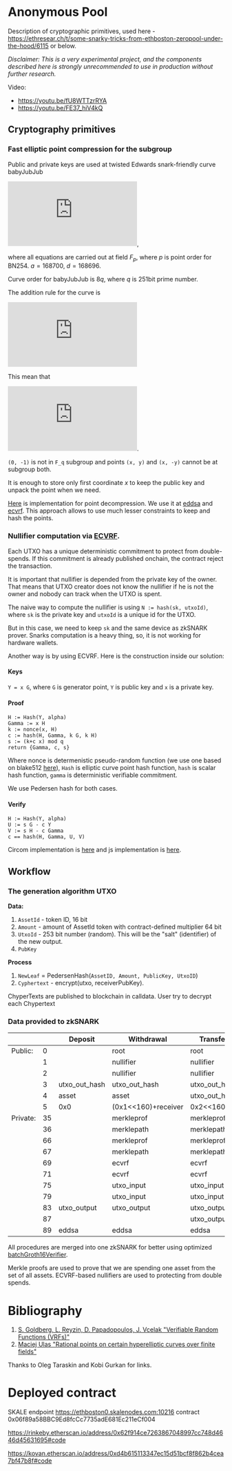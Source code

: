 # Anonymous Pool

Description of cryptographic primitives, used here - https://ethresear.ch/t/some-snarky-tricks-from-ethboston-zeropool-under-the-hood/6115 or below.

*Disclaimer: This is a very experimental project, and the components described here is strongly unrecommended to use in production without further research.*

Video:
- https://youtu.be/fU8WTTzrRYA
- https://youtu.be/FE37_hiV4kQ

## Cryptography primitives 

### Fast elliptic point compression for the subgroup

Public and private keys are used at twisted Edwards snark-friendly curve babyJubJub


![](https://latex.codecogs.com/gif.latex?a%20x%5E2%20&plus;%20y%5E2%20%3D%201%20&plus;%20d%20x%5E2%20y%5E2),


where all equations are carried out at field $F_p$, where $p$ is point order for BN254. $a = 168700$, $d = 168696$.

Curve order for babyJubJub is $8q$, where $q$ is 251bit prime number.


The addition rule for the curve is

![](https://latex.codecogs.com/gif.latex?%28x_1%2C%20y_1%29%20&plus;%20%28x_2%2C%20y_2%29%20%3D%20%5Cfrac%7Bx_1%20y_2%20&plus;%20y_1%20x_2%7D%7B1&plus;d%20x_1%20x_2%20y_1%20y_2%7D%20&plus;%20%5Cfrac%7By_1%20y_2%20-%20a%20x_1%20x_2%7D%7B1-d%20x_1%20x_2%20y_1%20y_2%7D.)

This mean that 

![](https://latex.codecogs.com/gif.latex?%28x%2C%20y%29%20&plus;%20%28x%2C%20-y%29%20%3D%20%280%2C%20-1%29).

`(0, -1)` is not in `F_q` subgroup and points `(x, y)` and `(x, -y)` cannot be at subgroup both.

It is enough to store only first coordinate $x$ to keep the public key and unpack the point when we need.

[Here](https://github.com/snjax/circomlib/blob/d1ad9cc8dc9a7b3f6a5b98f7b97c714064a3a1f6/circuits/pointbits.circom#L144) is implementation for point decompression. We use it at [eddsa](https://github.com/snjax/circomlib/blob/d1ad9cc8dc9a7b3f6a5b98f7b97c714064a3a1f6/circuits/eddsa2mimc.circom) and [ecvrf](https://github.com/snjax/circomlib/blob/d1ad9cc8dc9a7b3f6a5b98f7b97c714064a3a1f6/circuits/ecvrfpedersen.circom). This approach allows to use much lesser constraints to keep and hash the points.


### Nullifier computation via [ECVRF](https://github.com/snjax/circomlib/blob/d1ad9cc8dc9a7b3f6a5b98f7b97c714064a3a1f6/circuits/ecvrfpedersen.circom).

Each UTXO has a unique deterministic commitment to protect from double-spends. If this commitment is already published onchain, the contract reject the transaction.

It is important that nullifier is depended from the private key of the owner. That means that UTXO creator does not know the nullifier if he is not the owner and nobody can track when the UTXO is spent.

The naive way to compute the nullifier is using 
`N := hash(sk, utxoId)`, where `sk` is the private key and `utxoId` is a unique id for the UTXO.

But in this case, we need to keep `sk` and the same device as zkSNARK prover. Snarks computation is a heavy thing, so, it is not working for hardware wallets.

Another way is by using ECVRF. Here is the construction inside our solution:

#### Keys

`Y = x G`, where `G` is generator point, `Y` is public key and `x` is a private key.


#### Proof
```
H := Hash(Y, alpha)
Gamma := x H
k := nonce(x, H)
c := hash(H, Gamma, k G, k H)
s := (k+c x) mod q
return {Gamma, c, s}
```
Where nonce is determenistic pseudo-random function (we use one based on blake512 [here](https://github.com/snjax/circomlib/blob/d1ad9cc8dc9a7b3f6a5b98f7b97c714064a3a1f6/src/ecvrfpedersen.js#L19)), `Hash` is elliptic curve point hash function, `hash` is scalar hash function, `gamma` is deterministic verifiable commitment.

We use Pedersen hash for both cases. 

#### Verify
```
H := Hash(Y, alpha)
U := s G - c Y
V := s H - c Gamma
c == hash(H, Gamma, U, V)
```
Circom implementation is [here](https://github.com/snjax/circomlib/blob/d1ad9cc8dc9a7b3f6a5b98f7b97c714064a3a1f6/circuits/ecvrfpedersen.circom) and js implementation is [here](https://github.com/snjax/circomlib/blob/d1ad9cc8dc9a7b3f6a5b98f7b97c714064a3a1f6/src/ecvrfpedersen.js#L19).



## Workflow

### The generation algorithm UTXO 
**Data:**  
1. `AssetId` - token ID, 16 bit
2. `Amount` - amount of AssetId token with contract-defined multiplier 64 bit
3. `UtxoId` - 253 bit number (random). This will be the "salt" (identifier) of the new output. 
4. `PubKey` 

**Process** 
1. `NewLeaf` = PedersenHash(`AssetID, Amount, PublicKey, UtxoID`) 
2. `Cyphertext` - encrypt(utxo, receiverPubKey).

ChyperTexts are published to blockchain in calldata. User try to decrypt each Chypertext

### Data provided to zkSNARK

|          |    | Deposit       | Withdrawal          | Transfer      | AtomicSwap    |
|----------|----|---------------|---------------------|---------------|---------------|
| Public:  | 0  |               | root                | root          | root          |
|          | 1  |               | nullifier           | nullifier     | nullifier     |
|          | 2  |               | nullifier           | nullifier     | utxo_in_hash  |
|          | 3  | utxo_out_hash | utxo_out_hash       | utxo_out_hash | utxo_out_hash |
|          | 4  | asset         | asset               | utxo_out_hash | utxo_out_hash |
|          | 5  | 0x0           | (0x1<<160)+receiver | 0x2<<160      | 0x3<<160      |
| Private: | 35 |               | merkleprof          | merkleprof    | merkleprof    |
|          | 36 |               | merklepath          | merklepath    | merklepath    |
|          | 66 |               | merkleprof          | merkleprof    |               |
|          | 67 |               | merklepath          | merklepath    |               |
|          | 69 |               | ecvrf               | ecvrf         | ecvrf         |
|          | 71 |               | ecvrf               | ecvrf         | ecvrf         |
|          | 75 |               | utxo_input          | utxo_input    | utxo_input    |
|          | 79 |               | utxo_input          | utxo_input    | utxo_input    |
|          | 83 | utxo_output   | utxo_output         | utxo_output   | utxo_output   |
|          | 87 |               |                     | utxo_output   | utxo_output   |
|          | 89 | eddsa         | eddsa               | eddsa         | eddsa         |

All procedures are merged into one zkSNARK for better using optimized [batchGroth16Verifier](https://github.com/snjax/groth16batchverifier).
    
Merkle proofs are used to prove that we are spending one asset from the set of all assets. ECVRF-based nullifiers are used to protecting from double spends. 


# Bibliography

1. [S. Goldberg, L. Reyzin, D. Papadopoulos, J. Vcelak "Verifiable Random Functions (VRFs)"](https://tools.ietf.org/html/draft-irtf-cfrg-vrf-04)
1. [Maciej Ulas "Rational points on certain hyperelliptic curves over finite fields"](https://arxiv.org/pdf/0706.1448.pdf)

Thanks to Oleg Taraskin and Kobi Gurkan for links.


# Deployed contract

SKALE endpoint https://ethboston0.skalenodes.com:10216 contract 0x06f89a58BBC9Ed8fcCc7735adE681Ec211eCf004

https://rinkeby.etherscan.io/address/0x62f914ce7263867048997cc748d4646d45631695#code

https://kovan.etherscan.io/address/0xd4b615113347ec15d51bcf8f862b4cea7bf47b8f#code

